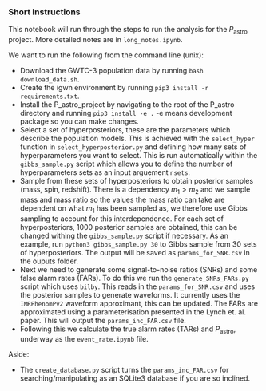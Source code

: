 ### Short Instructions
This notebook will run through the steps to run the analysis for the $P_\text{astro}$ project.
More detailed notes are in `long_notes.ipynb`.

We want to run the following from the command line (unix):
* Download the GWTC-3 population data by running `bash download_data.sh`.
* Create the igwn environment by running `pip3 install -r requirements.txt`.
* Install the P_astro_project by navigating to the root of the P_astro directory and running `pip3 install -e .` -e means development package so you can make changes.
* Select a set of hyperposteriors, these are the parameters which describe the population models. 
This is achieved with the `select_hyper` function in `select_hyperposterior.py` and defining how many sets of hyperparameters you want to select. 
This is run automatically within the `gibbs_sample.py` script which allows you to define the number of hyperparameters sets as an input arguement `nsets`.
* Sample from these sets of hyperposteriors to obtain posterior samples (mass, spin, redshift).
There is a dependency $m_1 > m_2$ and we sample mass and mass ratio so the values the mass ratio can take are dependent on what $m_1$ has been sampled as, we therefore use Gibbs sampling to account for this interdependence.
For each set of hyperposteriors, 1000 posterior samples are obtained, this can be changed withing the `gibbs_sample.py` script if necessary.
As an example, run `python3 gibbs_sample.py 30` to Gibbs sample from 30 sets of hyperposteriors.
The output will be saved as `params_for_SNR.csv` in the ouputs folder.
* Next we need to generate some signal-to-noise ratios (SNRs) and some false alarm rates (FARs).
To do this we run the `generate_SNRs_FARs.py` script which uses `bilby`.
This reads in the `params_for_SNR.csv` and uses the posterior samples to generate waveforms.
It currently uses the `IMRPhenomPv2` waveform approximant, this can be updated.
The FARs are approximated using a parameterisation presented in the Lynch et. al. paper.
This will output the `params_inc_FAR.csv` file.
* Following this we calculate the true alarm rates (TARs) and $P_\text{astro}$, underway as the `event_rate.ipynb` file.

Aside:
* The `create_database.py` script turns the `params_inc_FAR.csv` for searching/manipulating as an SQLite3 database if you are so inclined.